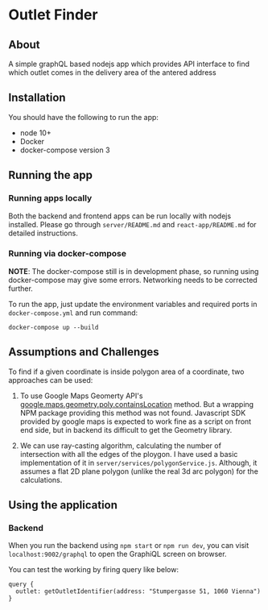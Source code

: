 # Outlet Finder

## About
A simple graphQL based nodejs app which provides API interface to find which outlet comes in the delivery area of the antered address

## Installation
You should have the following to run the app:
- node 10+
- Docker
- docker-compose version 3

## Running the app

### Running apps locally
Both the backend and frontend apps can be run locally with nodejs installed.
Please go through `server/README.md` and `react-app/README.md` for detailed instructions.

### Running via docker-compose

**NOTE**: The docker-compose still is in development phase, so running using docker-compose may give some errors. Networking needs to be corrected further.

To run the app, just update the environment variables and required ports in `docker-compose.yml` and run command:
```
docker-compose up --build
```

## Assumptions and Challenges

To find if a given coordinate is inside polygon area of a coordinate, two approaches can be used:

1. To use Google Maps Geomerty API's [google.maps.geometry.poly.containsLocation](https://developers.google.com/maps/documentation/javascript/reference/geometry?hl=en#poly.containsLocation) method. But a wrapping NPM package providing this method was not found. Javascript SDK provided by google maps is expected to work fine as a script on front end side, but in backend its difficult to get the Geometry library.

2. We can use ray-casting algorithm, calculating the number of intersection with all the edges of the ploygon. I have used a basic implementation of it in `server/services/polygonService.js`. Although, it assumes a flat 2D plane polygon (unlike the real 3d arc polygon) for the calculations.


## Using the application

### Backend

When you run the backend using `npm start` or `npm run dev`, you can visit `localhost:9002/graphql` to open the GraphiQL screen on browser.

You can test the working by firing query like below:
```
query {
  outlet: getOutletIdentifier(address: "Stumpergasse 51, 1060 Vienna")
}
```
